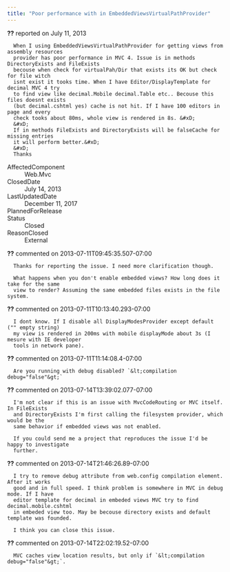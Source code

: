 ```yaml
---
title: "Poor performance with in EmbeddedViewsVirtualPathProvider"
---
```

<div class="issue-report">
   <div class="issue-header"><b>??</b> reported on 
      <time datetime="2013-07-11T04:46:15.277-07:00">July 11, 2013</time>
   </div>
   <div class="issue-message" markdown="1">
      
      When I using EmbeddedViewsVirtualPathProvider for getting views from assembly resources
      provider has poor performance in MVC 4. Issue is in methods DirectoryExists and FileExists
      becouse when check for virtualPah/Dir that exists its OK but check for file witch
      isnt exist it tooks time. When I have Editor/DisplayTemplate for decimal MVC 4 try
      to find view like decimal.Mobile decimal.Table etc.. Becouse this files doesnt exists
      (but decimal.cshtml yes) cache is not hit. If I have 100 editors in page and every
      check tooks about 80ms, whole view is rendered in 8s. &#xD;
      &#xD;
      If in methods FileExists and DirectoryExists will be falseCache for missing entries
      it will perform better.&#xD;
      &#xD;
      Thanks
      
      
   </div>
   <div class="issue-footer">
      <dl>
         <dt>AffectedComponent</dt>
         <dd>Web.Mvc</dd>
         <dt>ClosedDate</dt>
         <dd>
            <time datetime="2013-07-14T22:03:09.503-07:00">July 14, 2013</time>
         </dd>
         <dt>LastUpdatedDate</dt>
         <dd>
            <time datetime="2017-12-11T02:15:56.247-08:00">December 11, 2017</time>
         </dd>
         <dt>PlannedForRelease</dt>
         <dd></dd>
         <dt>Status</dt>
         <dd>Closed</dd>
         <dt>ReasonClosed</dt>
         <dd>External</dd>
      </dl>
   </div>
</div>
<div id="comment-105732" class="issue-comment">
   <div class="issue-header"><b>??</b> commented on 2013-07-11T09:45:35.507-07:00
   </div>
   <div class="issue-message" markdown="1">
      
      Thanks for reporting the issue. I need more clarification though.
      
      What happens when you don't enable embedded views? How long does it take for the same
      view to render? Assuming the same embedded files exists in the file system.
      
      
   </div>
</div>
<div id="comment-105735" class="issue-comment">
   <div class="issue-header"><b>??</b> commented on 2013-07-11T10:13:40.293-07:00
   </div>
   <div class="issue-message" markdown="1">
      
      I dont know. If I disable all DisplayModesProvider except default ("" empty string)
      my view is rendered in 200ms with mobile displayMode about 3s (I mesure with IE developer
      tools in network pane). 
      
      
   </div>
</div>
<div id="comment-105745" class="issue-comment">
   <div class="issue-header"><b>??</b> commented on 2013-07-11T11:14:08.4-07:00
   </div>
   <div class="issue-message" markdown="1">
      
      Are you running with debug disabled? `&lt;compilation debug="false"&gt;`
      
      
   </div>
</div>
<div id="comment-106012" class="issue-comment">
   <div class="issue-header"><b>??</b> commented on 2013-07-14T13:39:02.077-07:00
   </div>
   <div class="issue-message" markdown="1">
      
      I'm not clear if this is an issue with MvcCodeRouting or MVC itself. In FileExists
      and DirectoryExists I'm first calling the filesystem provider, which would be the
      same behavior if embedded views was not enabled.
      
      If you could send me a project that reproduces the issue I'd be happy to investigate
      further.
      
      
   </div>
</div>
<div id="comment-106024" class="issue-comment">
   <div class="issue-header"><b>??</b> commented on 2013-07-14T21:46:26.89-07:00
   </div>
   <div class="issue-message" markdown="1">
      
      I try to remove debug attribute from web.config compilation element. After it works
      good and in full speed. I think problem is somewhere in MVC in debug mode. If I have
      editor template for decimal in embeded views MVC try to find decimal.mobile.cshtml
      in embeded view too. May be becouse directory exists and default template was founded.
      
      I think you can close this issue.
      
      
   </div>
</div>
<div id="comment-106026" class="issue-comment">
   <div class="issue-header"><b>??</b> commented on 2013-07-14T22:02:19.52-07:00
   </div>
   <div class="issue-message" markdown="1">
      
      MVC caches view location results, but only if `&lt;compilation debug="false"&gt;`.
      
      
   </div>
</div>